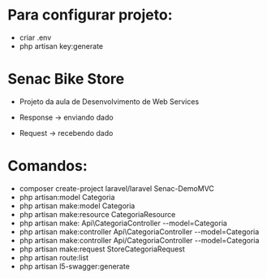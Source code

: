 # Para configurar projeto:
- criar .env
- php artisan key:generate

# Senac Bike Store 

- Projeto da aula de Desenvolvimento de Web Services

- Response -> enviando dado

- Request -> recebendo dado 

# Comandos: 
- composer create-project laravel/laravel Senac-DemoMVC
- php artisan:model Categoria
- php artisan make:model Categoria
- php artisan make:resource CategoriaResource
- php artisan make: Api\CategoriaController --model=Categoria
- php artisan make:controller Api\CategoriaController --model=Categoria
- php artisan make:controller Api/CategoriaController --model=Categoria
- php artisan make:request StoreCategoriaRequest
- php artisan route:list
- php artisan l5-swagger:generate
